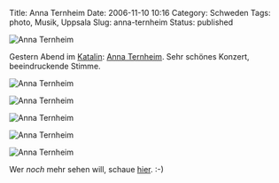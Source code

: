 Title: Anna Ternheim
Date: 2006-11-10 10:16
Category: Schweden
Tags: photo, Musik, Uppsala
Slug: anna-ternheim
Status: published

![Anna Ternheim](/pic/ternheim1.jpg "Anna Ternheim")

Gestern Abend im [Katalin](http://katalin.com/): [Anna
Ternheim](http://de.wikipedia.org/wiki/Anna_Ternheim). Sehr schönes
Konzert, beeindruckende Stimme.

<!--more Mehr Bilder nach dem Klick. -->

![Anna Ternheim](/pic/ternheim2.jpg "Anna Ternheim")

![Anna Ternheim](/pic/ternheim3.jpg "Anna Ternheim")

![Anna Ternheim](/pic/ternheim4.jpg "Anna Ternheim")

![Anna Ternheim](/pic/ternheim5.jpg "Anna Ternheim")

![Anna Ternheim](/pic/ternheim6.jpg "Anna Ternheim")

Wer *noch* mehr sehen will, schaue
[hier](http://thomasmarquart.net/gallery/annaternheim/). :-)

